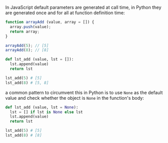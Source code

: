 In JavaScript default parameters are generated at call time, in Python they are generated once and for all at function definition time:

```javascript
function arrayAdd (value, array = []) {
  array.push(value);
  return array;
}

arrayAdd(5); // [5]
arrayAdd(8); // [8]
```

```python
def lst_add (value, lst = []):
  lst.append(value)
  return lst

lst_add(5) # [5]
lst_add(8) # [5, 8]
```

a common pattern to circumvent this in Python is to use `None` as the default value and check whether the object is `None` in the function's body:

```python
def lst_add (value, lst = None):
  lst = [] if lst is None else lst
  lst.append(value)
  return lst

lst_add(5) # [5]
lst_add(8) # [8]
```

